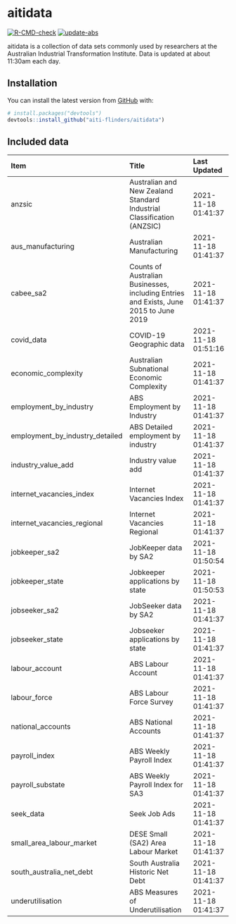 
<!-- README.md is generated from README.Rmd. Please edit that file -->

# aitidata

<!-- badges: start -->

[![R-CMD-check](https://github.com/aiti-flinders/aitidata/actions/workflows/R-CMD-check.yaml/badge.svg)](https://github.com/aiti-flinders/aitidata/actions/workflows/R-CMD-check.yaml)
[![update-abs](https://github.com/aiti-flinders/aitidata/workflows/update-abs/badge.svg)](https://github.com/aiti-flinders/aitidata/actions)
<!-- badges: end -->

aitidata is a collection of data sets commonly used by researchers at
the Australian Industrial Transformation Institute. Data is updated at
about 11:30am each day.

## Installation

You can install the latest version from [GitHub](https://github.com/)
with:

``` r
# install.packages("devtools")
devtools::install_github("aiti-flinders/aitidata")
```

## Included data

| Item                               | Title                                                                                 | Last Updated        |
| :--------------------------------- | :------------------------------------------------------------------------------------ | :------------------ |
| anzsic                             | Australian and New Zealand Standard Industrial Classification (ANZSIC)                | 2021-11-18 01:41:37 |
| aus\_manufacturing                 | Australian Manufacturing                                                              | 2021-11-18 01:41:37 |
| cabee\_sa2                         | Counts of Australian Businesses, including Entries and Exists, June 2015 to June 2019 | 2021-11-18 01:41:37 |
| covid\_data                        | COVID-19 Geographic data                                                              | 2021-11-18 01:51:16 |
| economic\_complexity               | Australian Subnational Economic Complexity                                            | 2021-11-18 01:41:37 |
| employment\_by\_industry           | ABS Employment by Industry                                                            | 2021-11-18 01:41:37 |
| employment\_by\_industry\_detailed | ABS Detailed employment by industry                                                   | 2021-11-18 01:41:37 |
| industry\_value\_add               | Industry value add                                                                    | 2021-11-18 01:41:37 |
| internet\_vacancies\_index         | Internet Vacancies Index                                                              | 2021-11-18 01:41:37 |
| internet\_vacancies\_regional      | Internet Vacancies Regional                                                           | 2021-11-18 01:41:37 |
| jobkeeper\_sa2                     | JobKeeper data by SA2                                                                 | 2021-11-18 01:50:54 |
| jobkeeper\_state                   | Jobkeeper applications by state                                                       | 2021-11-18 01:50:53 |
| jobseeker\_sa2                     | JobSeeker data by SA2                                                                 | 2021-11-18 01:41:37 |
| jobseeker\_state                   | Jobseeker applications by state                                                       | 2021-11-18 01:41:37 |
| labour\_account                    | ABS Labour Account                                                                    | 2021-11-18 01:41:37 |
| labour\_force                      | ABS Labour Force Survey                                                               | 2021-11-18 01:41:37 |
| national\_accounts                 | ABS National Accounts                                                                 | 2021-11-18 01:41:37 |
| payroll\_index                     | ABS Weekly Payroll Index                                                              | 2021-11-18 01:41:37 |
| payroll\_substate                  | ABS Weekly Payroll Index for SA3                                                      | 2021-11-18 01:41:37 |
| seek\_data                         | Seek Job Ads                                                                          | 2021-11-18 01:41:37 |
| small\_area\_labour\_market        | DESE Small (SA2) Area Labour Market                                                   | 2021-11-18 01:41:37 |
| south\_australia\_net\_debt        | South Australia Historic Net Debt                                                     | 2021-11-18 01:41:37 |
| underutilisation                   | ABS Measures of Underutilisation                                                      | 2021-11-18 01:41:37 |
